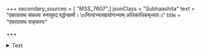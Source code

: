 +++
secondary_sources = [ "MSS_7607",]
jsonClass = "Subhaashita"
text = "एकाग्रताथ संकल्पः स्नायुवद् वर्द्धनक्षमौ।  \nनित्याभ्यासप्रयोगाभ्याम् अधिकाधिकमृध्यतः॥"
title = "एकाग्रताथ सङ्कल्पः"

+++

<details><summary>Text</summary>

एकाग्रताथ संकल्पः स्नायुवद् वर्द्धनक्षमौ।  
नित्याभ्यासप्रयोगाभ्याम् अधिकाधिकमृध्यतः॥
</details>
